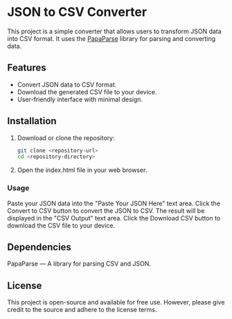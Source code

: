 # JSON to CSV Converter

This project is a simple converter that allows users to transform JSON data into CSV format. It uses the [PapaParse](https://www.papaparse.com/) library for parsing and converting data.

## Features

- Convert JSON data to CSV format.
- Download the generated CSV file to your device.
- User-friendly interface with minimal design.

## Installation

1. Download or clone the repository:

   ```bash
   git clone <repository-url>
   cd <repository-directory>

2. Open the index.html file in your web browser.

### Usage

Paste your JSON data into the "Paste Your JSON Here" text area.
Click the Convert to CSV button to convert the JSON to CSV.
The result will be displayed in the "CSV Output" text area.
Click the Download CSV button to download the CSV file to your device.

## Dependencies

PapaParse — A library for parsing CSV and JSON.

## License

This project is open-source and available for free use. However, please give credit to the source and adhere to the license terms.
